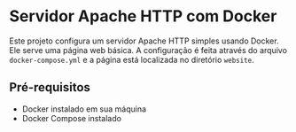 # Servidor Apache HTTP com Docker

Este projeto configura um servidor Apache HTTP simples usando Docker. Ele serve uma página web básica. A configuração é feita através do arquivo `docker-compose.yml` e a página está localizada no diretório `website`.

## Pré-requisitos

- Docker instalado em sua máquina
- Docker Compose instalado

